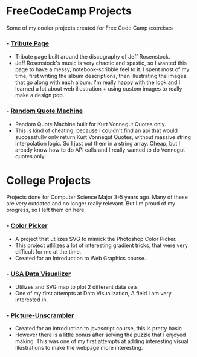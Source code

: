 # FreeCodeCamp Projects
Some of my cooler projects created for Free Code Camp exercises

### - [Tribute Page](https://michaelallenscott.github.io/Projects/FreeCodeCampProjects/Build-A-Tribute-Page/Rosenstockcom.html)
  - Tribute page built around the discography of Jeff Rosenstock.
  - Jeff Rosenstock's music is very chaotic and spastic, so I wanted this page to have a messy, notebook-scribble feel to it. I spent most of my time, first writing the album descriptions, then Illustrating the images that go along with each album. I'm really happy with the look and I learned a lot about web illustration + using custom images to really make a design pop.

### - [Random Quote Machine](https://michaelallenscott.github.io/Projects/FreeCodeCampProjects/Build-A-Random-Quote-Machine/Vonnequotes.html)
  - Random Quote Machine built for Kurt Vonnegut Quotes only.
  - This is kind of cheating, because I couldn't find an api that would successfully only return Kurt Vonnegut Quotes, without massive string interpolation logic. So I just put them in a string array. Cheap, but I aready know how to do API calls and I really wanted to do Vonnegut quotes only.
  
# College Projects
Projects done for Computer Science Major 3-5 years ago. Many of these are very outdated and no longer really relevant. But I'm proud of my progress, so I left them on here

### - [Color Picker](https://michaelallenscott.github.io/Projects/CollegeProjects/Color-Picker/337FP/337FP.html) 
  - A project that utilizes SVG to mimick the Photoshop Color Picker.
  - This project utlilizes a lot of interesting gradient tricks, that were very difficult for me at the time.
  - Created for an Introduction to Web Graphics course.

### - [USA Data Visualizer](https://michaelallenscott.github.io/Projects/CollegeProjects/USA-Data-Visualization/317FP.html) 
  - Utilizes and SVG map to plot 2 different data sets
  - One of my first attempts at Data Visualization, A field I am very interested in.
  
### - [Picture-Unscrambler](https://michaelallenscott.github.io/Projects/CollegeProjects/Picture-Unscrambler/as4.html) 
  - Created for an introduction to javascript course, this is pretty basic
  - However there is a little bonus after solving the puzzle that I enjoyed making. This was one of my first attempts at adding interesting visual illustrations to make the webpage more interesting.
  

